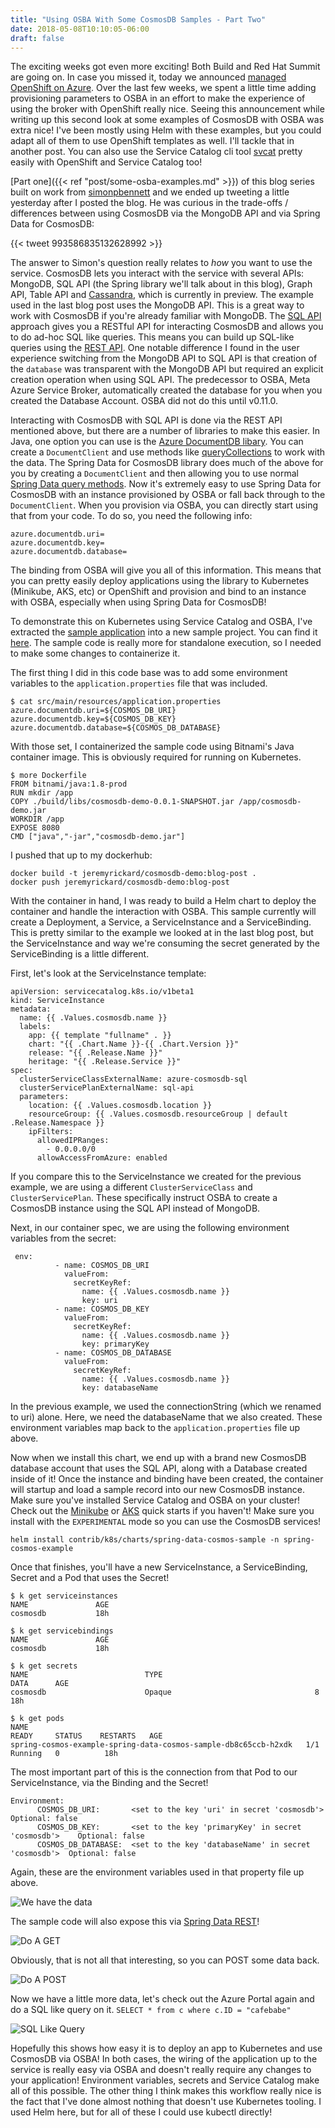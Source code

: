 ```yaml
---
title: "Using OSBA With Some CosmosDB Samples - Part Two"
date: 2018-05-08T10:10:05-06:00
draft: false
---
```


The exciting weeks got even more exciting! Both Build and Red Hat Summit are going on. In case you missed it, today we announced [managed OpenShift on Azure](https://azure.microsoft.com/en-us/blog/openshift-on-azure-the-easiest-fully-managed-openshift-in-the-cloud/). Over the last few weeks, we spent a little time adding provisioning parameters to OSBA in an effort to make the experience of using the broker with OpenShift really nice. Seeing this announcement while writing up this second look at some examples of CosmosDB with OSBA was extra nice! I've been mostly using Helm with these examples, but you could adapt all of them to use OpenShift templates as well. I'll tackle that in another post. You can also use the Service Catalog cli tool [svcat](https://github.com/kubernetes-incubator/service-catalog/blob/master/docs/install.md#installing-the-service-catalog-cli) pretty easily with OpenShift and Service Catalog too!

[Part one]({{< ref "post/some-osba-examples.md" >}}) of this blog series built on work from [simonpbennett](https://twitter.com/simonpbennett) and we ended up tweeting a little yesterday after I posted the blog. He was curious in the trade-offs / differences between using CosmosDB via the MongoDB API and via Spring Data for CosmosDB:

{{< tweet 993586835132628992 >}}

The answer to Simon's question really relates to _how_ you want to use the service. CosmosDB lets you interact with the service with several APIs: MongoDB, SQL API (the Spring library we'll talk about in this blog), Graph API, Table API and [Cassandra](https://docs.microsoft.com/en-us/azure/cosmos-db/cassandra-introduction), which is currently in preview. The example used in the last blog post uses the MongoDB API. This is a great way to work with CosmosDB if you're already familiar with MongoDB. The [SQL API](https://docs.microsoft.com/en-us/azure/cosmos-db/sql-api-introduction) approach gives you a RESTful API for interacting CosmosDB and allows you to do ad-hoc SQL like queries. This means you can build up SQL-like queries using the [REST API](https://docs.microsoft.com/en-us/rest/api/cosmos-db/query-documents). One notable difference I found in the user experience switching from the MongoDB API to SQL API is that creation of the `database` was transparent with the MongoDB API but required an explicit creation operation when using SQL API. The predecessor to OSBA, Meta Azure Service Broker, automatically created the database for you when you created the Database Account. OSBA did not do this until v0.11.0.

Interacting with CosmosDB with SQL API is done via the REST API mentioned above, but there are a number of libraries to make this easier. In Java, one option you can use is the [Azure DocumentDB libary](https://github.com/Azure/azure-documentdb-java). You can create a  `DocumentClient` and use methods like [queryCollections](https://docs.microsoft.com/en-us/java/api/com.microsoft.azure.documentdb._document_client.querycollections#com_microsoft_azure_documentdb__document_client_queryCollections_String_SqlQuerySpec_FeedOptions_) to work with the data. The Spring Data for CosmosDB library does much of the above for you by creating a `DocumentClient` and then allowing you to use normal [Spring Data query methods](https://docs.spring.io/spring-data/commons/docs/current/reference/html/#repositories.query-methods.details). Now it's extremely easy to use Spring Data for CosmosDB with an instance provisioned by OSBA or fall back through to the `DocumentClient`. When you provision via OSBA, you can directly start using that from your code. To do so, you need the following info:

```
azure.documentdb.uri=
azure.documentdb.key=
azure.documentdb.database=
```

The binding from OSBA will give you all of this information. This means that you can pretty easily deploy applications using the library to Kubernetes (Minikube, AKS, etc) or OpenShift and provision and bind to an instance with OSBA, especially when using Spring Data for CosmosDB!

To demonstrate this on Kubernetes using Service Catalog and OSBA, I've extracted the [sample application](https://github.com/Microsoft/spring-data-cosmosdb/tree/master/samplecode) into a new sample project. You can find it [here](https://github.com/jeremyrickard/spring-data-cosmosdb-example). The sample code is really more for standalone execution, so I needed to make some changes to containerize it.

The first thing I did in this code base was to add some environment variables to the `application.properties` file that was included.

```
$ cat src/main/resources/application.properties
azure.documentdb.uri=${COSMOS_DB_URI}
azure.documentdb.key=${COSMOS_DB_KEY}
azure.documentdb.database=${COSMOS_DB_DATABASE}
```

With those set, I containerized the sample code using Bitnami's Java container image. This is obviously required for running on Kubernetes. 

```
$ more Dockerfile
FROM bitnami/java:1.8-prod
RUN mkdir /app
COPY ./build/libs/cosmosdb-demo-0.0.1-SNAPSHOT.jar /app/cosmosdb-demo.jar
WORKDIR /app
EXPOSE 8080
CMD ["java","-jar","cosmosdb-demo.jar"]
```
I pushed that up to my dockerhub: 

```
docker build -t jeremyrickard/cosmosdb-demo:blog-post .
docker push jeremyrickard/cosmosdb-demo:blog-post
```

With the container in hand, I was ready to build a Helm chart to deploy the container and handle the interaction with OSBA. This sample currently will create a Deployment, a Service, a ServiceInstance and a ServiceBinding. This is pretty similar to the example we looked at in the last blog post, but the ServiceInstance and way we're consuming the secret generated by the ServiceBinding is a little different. 

First, let's look at the ServiceInstance template:

```
apiVersion: servicecatalog.k8s.io/v1beta1
kind: ServiceInstance
metadata:
  name: {{ .Values.cosmosdb.name }}
  labels:
    app: {{ template "fullname" . }}
    chart: "{{ .Chart.Name }}-{{ .Chart.Version }}"
    release: "{{ .Release.Name }}"
    heritage: "{{ .Release.Service }}"
spec:
  clusterServiceClassExternalName: azure-cosmosdb-sql
  clusterServicePlanExternalName: sql-api
  parameters:
    location: {{ .Values.cosmosdb.location }}
    resourceGroup: {{ .Values.cosmosdb.resourceGroup | default .Release.Namespace }}
    ipFilters:
      allowedIPRanges:
        - 0.0.0.0/0
      allowAccessFromAzure: enabled
```

If you compare this to the ServiceInstance we created for the previous example, we are using a different `ClusterServiceClass` and `ClusterServicePlan`. These specifically instruct OSBA to create a CosmosDB instance using the SQL API instead of MongoDB.

Next, in our container spec, we are using the following environment variables from the secret:

```
 env:
          - name: COSMOS_DB_URI
            valueFrom:
              secretKeyRef:
                name: {{ .Values.cosmosdb.name }}
                key: uri
          - name: COSMOS_DB_KEY
            valueFrom:
              secretKeyRef:
                name: {{ .Values.cosmosdb.name }}
                key: primaryKey
          - name: COSMOS_DB_DATABASE
            valueFrom:
              secretKeyRef:
                name: {{ .Values.cosmosdb.name }}
                key: databaseName
```

In the previous example, we used the connectionString (which we renamed to uri) alone. Here, we need the databaseName that we also created. These environment variables map back to the `application.properties` file up above.

Now when we install this chart, we end up with a brand new CosmosDB database account that uses the SQL API, along with a Database created inside of it! Once the instance and binding have been created, the container will startup and load a sample record into our new CosmosDB instance. Make sure you've installed Service Catalog and OSBA on your cluster! Check out the [Minikube](https://github.com/Azure/open-service-broker-azure/blob/master/docs/quickstart-minikube.md) or [AKS](https://github.com/Azure/open-service-broker-azure/blob/master/docs/quickstart-aks.md) quick starts if you haven't! Make sure you install with the `EXPERIMENTAL` mode so you can use the CosmosDB services!

```
helm install contrib/k8s/charts/spring-data-cosmos-sample -n spring-cosmos-example
```

Once that finishes, you'll have a new ServiceInstance, a ServiceBinding, Secret and a Pod that uses the Secret!

```
$ k get serviceinstances
NAME               AGE
cosmosdb           18h
```

```
$ k get servicebindings
NAME               AGE
cosmosdb           18h
```

```
$ k get secrets
NAME                          TYPE                                  DATA      AGE
cosmosdb                      Opaque                                8         18h
```

```
$ k get pods
NAME                                                              READY     STATUS    RESTARTS   AGE
spring-cosmos-example-spring-data-cosmos-sample-db8c65ccb-h2xdk   1/1       Running   0          18h
```

The most important part of this is the connection from that Pod to our ServiceInstance, via the Binding and the Secret!

```
Environment:
      COSMOS_DB_URI:       <set to the key 'uri' in secret 'cosmosdb'>           Optional: false
      COSMOS_DB_KEY:       <set to the key 'primaryKey' in secret 'cosmosdb'>    Optional: false
      COSMOS_DB_DATABASE:  <set to the key 'databaseName' in secret 'cosmosdb'>  Optional: false
```

Again, these are the environment variables used in that property file up above.

![We have the data](/images/more-comsos/default-data.png)

The sample code will also expose this via [Spring Data REST](https://projects.spring.io/spring-data-rest/)!

![Do A GET](/images/more-comsos/do-a-get.png)

Obviously, that is not all that interesting, so you can POST some data back.

![Do A POST](/images/more-comsos/post-to-service.png)

Now we have a little more data, let's check out the Azure Portal again and do a SQL like query on it. `SELECT * from c where c.ID = "cafebabe"`

![SQL Like Query](/images/more-comsos/sql-like-query.png)

Hopefully this shows how easy it is to deploy an app to Kubernetes and use CosmosDB via OSBA! In both cases, the wiring of the application up to the service is really easy via OSBA and doesn't really require any changes to your application! Environment variables, secrets and Service Catalog make all of this possible. The other thing I think makes this workflow really nice is the fact that I've done almost nothing that doesn't use Kubernetes tooling. I used Helm here, but for all of these I could use kubectl directly!